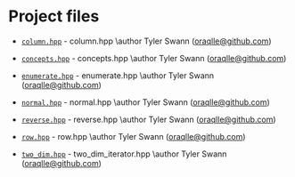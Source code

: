 # Project files

  - [`column.hpp`](doc_column.md#standardese-column-hpp) - column.hpp \\author Tyler Swann (oraqlle@github.com)

  - [`concepts.hpp`](doc_concepts.md#standardese-concepts-hpp) - concepts.hpp \\author Tyler Swann (oraqlle@github.com)

  - [`enumerate.hpp`](doc_enumerate.md#standardese-enumerate-hpp) - enumerate.hpp \\author Tyler Swann (oraqlle@github.com)

  - [`normal.hpp`](doc_normal.md#standardese-normal-hpp) - normal.hpp \\author Tyler Swann (oraqlle@github.com)

  - [`reverse.hpp`](doc_reverse.md#standardese-reverse-hpp) - reverse.hpp \\author Tyler Swann (oraqlle@github.com)

  - [`row.hpp`](doc_row.md#standardese-row-hpp) - row.hpp \\author Tyler Swann (oraqlle@github.com)

  - [`two_dim.hpp`](doc_two_dim.md#standardese-two_dim-hpp) - two\_dim\_iterator.hpp \\author Tyler Swann (oraqlle@github.com)
